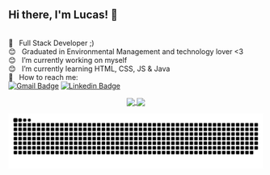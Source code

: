 ## Hi there, I'm Lucas! :wave:

<br/> :purple_heart: &nbsp; Full Stack Developer ;)
<br/> :blush: &nbsp; Graduated in Environmental Management and technology lover <3
<br/> :blush: &nbsp; I’m currently working on myself
<br/> :blush: &nbsp; I’m currently learning HTML, CSS, JS & Java
<br/> :email: &nbsp; How to reach me:  
[![Gmail Badge](https://img.shields.io/badge/-Gmail-c14438?style=flat-square&logo=Gmail&logoColor=white&link=mailto:lucas.piva.dias@gmail.com)](mailto:lucas.piva.dias@gmail.com)
[![Linkedin Badge](https://img.shields.io/badge/-LinkedIn-blue?style=flat-square&logo=Linkedin&logoColor=white&link=https://www.linkedin.com/in/luccaspiva/)](https://www.linkedin.com/in/luccaspiva/)
<br/>
<div  align="center"> 
  <a href="https://github.com/luccaspiva">
  <img height="150em"   align="center" src="https://github-readme-stats.vercel.app/api?username=luccaspiva&show_icons=true&theme=tokyonight&include_all_commits=true&count_private=true"/>
  <img height="150em"  align="center" src="https://github-readme-stats.vercel.app/api/top-langs/?username=luccaspiva&&layout=compact&hide=shell&theme=tokyonight"/>

  ![Snake animation](https://github.com/ellen2121/ellen2121/blob/output/github-contribution-grid-snake.svg)

</div>
